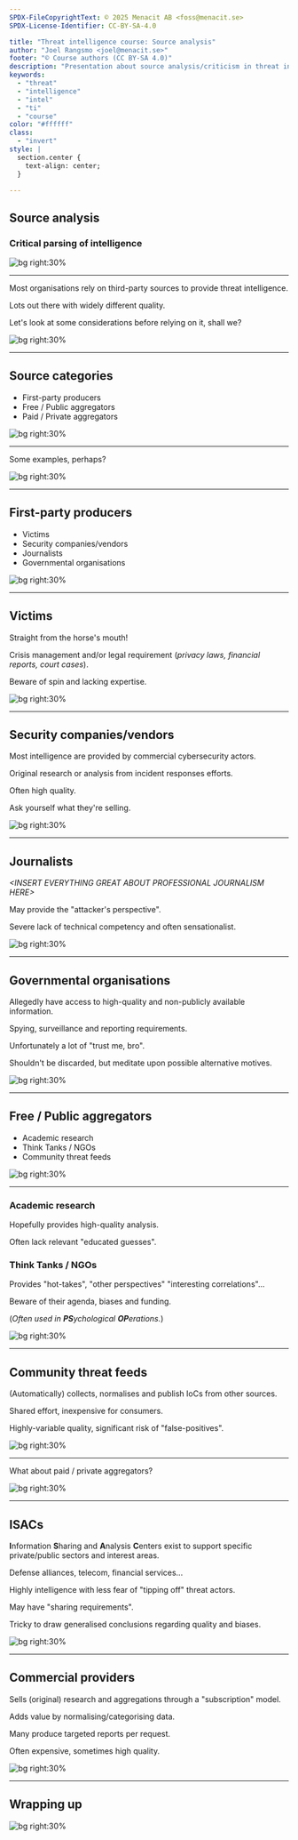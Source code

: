 ```yaml
---
SPDX-FileCopyrightText: © 2025 Menacit AB <foss@menacit.se>
SPDX-License-Identifier: CC-BY-SA-4.0

title: "Threat intelligence course: Source analysis"
author: "Joel Rangsmo <joel@menacit.se>"
footer: "© Course authors (CC BY-SA 4.0)"
description: "Presentation about source analysis/criticism in threat intelligence course"
keywords:
  - "threat"
  - "intelligence"
  - "intel"
  - "ti"
  - "course"
color: "#ffffff"
class:
  - "invert"
style: |
  section.center {
    text-align: center;
  }

---
```

<!-- _footer: "%ATTRIBUTION_PREFIX% Kurayba (CC BY-SA 2.0)" -->
## Source analysis
### Critical parsing of intelligence

![bg right:30%](images/25-cave_stairs.jpg)

---
<!-- _footer: "%ATTRIBUTION_PREFIX% Kurayba (CC BY-SA 2.0)" -->
Most organisations rely on third-party
sources to provide threat intelligence.

Lots out there with widely different quality.

Let's look at some considerations
before relying on it, shall we?

![bg right:30%](images/25-cave_stairs.jpg)

---
<!-- _footer: "%ATTRIBUTION_PREFIX% Joel Rangsmo (CC BY-SA 4.0)" -->
## Source categories
- First-party producers
- Free / Public aggregators
- Paid / Private aggregators

![bg right:30%](images/25-painted_brick_wall_with_holes.jpg)

---
<!-- _footer: "%ATTRIBUTION_PREFIX% Joel Rangsmo (CC BY-SA 4.0)" -->
Some examples, perhaps?

![bg right:30%](images/25-painted_brick_wall_with_holes.jpg)

---
<!-- _footer: "%ATTRIBUTION_PREFIX% Oklahoma National Guard (CC BY 2.0)" -->
## First-party producers
- Victims
- Security companies/vendors
- Journalists
- Governmental organisations

![bg right:30%](images/25-rappelling_worker.jpg)

---
<!-- _footer: "%ATTRIBUTION_PREFIX% Dennis van Zuijlekom (CC BY-SA 2.0)" -->
## Victims
Straight from the horse's mouth!
  
Crisis management and/or legal requirement
(_privacy laws, financial reports, court cases_).
  
Beware of spin and lacking expertise.

![bg right:30%](images/25-broken_hdd.jpg)

---
<!-- _footer: "%ATTRIBUTION_PREFIX% Austin Design (CC BY-SA 2.0)" -->
## Security companies/vendors
Most intelligence are provided by
commercial cybersecurity actors.
  
Original research or analysis from
incident responses efforts.
  
Often high quality.
  
Ask yourself what they're selling.

![bg right:30%](images/25-smokey_man.jpg)

---
<!-- _footer: "%ATTRIBUTION_PREFIX% Jan Hrdina (CC BY-SA 2.0)" -->
## Journalists
_\<INSERT EVERYTHING GREAT ABOUT
PROFESSIONAL JOURNALISM HERE\>_
  
May provide the "attacker's perspective".
  
Severe lack of technical competency
and often sensationalist.

![bg right:30%](images/25-optics.jpg)

<!--
Examples:
- https://krebsonsecurity.com/2024/11/an-interview-with-the-target-home-depot-hacker/
- https://goodreads.com/book/show/18509663-spam-nation
-->

---
<!-- _footer: "%ATTRIBUTION_PREFIX% Richard James (CC BY 2.0)" -->
## Governmental organisations
Allegedly have access to high-quality and
non-publicly available information.

Spying, surveillance and reporting requirements.

Unfortunately a lot of "trust me, bro".

Shouldn't be discarded, but meditate upon
possible alternative motives.

![bg right:30%](images/25-lembit_periscope.jpg)

<!--
Example: https://en.wikipedia.org/wiki/Concerns_over_Chinese_involvement_in_5G_wireless_networks
-->

---
<!-- _footer: "%ATTRIBUTION_PREFIX% Adam Lusch (CC BY-SA 2.0)" -->
## Free / Public aggregators
- Academic research
- Think Tanks / NGOs
- Community threat feeds

![bg right:30%](images/25-hudson_yards.jpg)

---
<!-- _footer: "%ATTRIBUTION_PREFIX% FoAM (CC BY-SA 2.0)" -->
### Academic research
Hopefully provides high-quality analysis.
  
Often lack relevant "educated guesses".

### Think Tanks / NGOs
Provides "hot-takes", "other perspectives"
"interesting correlations"...
  
Beware of their agenda, biases and funding.
  
(_Often used in **PS**ychological **OP**erations._)

![bg right:30%](images/25-cardboard_city_colors.jpg)

---
<!-- _footer: "%ATTRIBUTION_PREFIX% Cory Doctorow (CC BY-SA 2.0)" -->
## Community threat feeds
(Automatically) collects, normalises and
publish IoCs from other sources.
  
Shared effort, inexpensive for consumers.
  
Highly-variable quality, significant
risk of "false-positives".

![bg right:30%](images/25-houses_art.jpg)

<!--
Example: https://github.com/stamparm/ipsum
-->

---
<!-- _footer: "%ATTRIBUTION_PREFIX% D. Essl / ESO (CC BY 4.0)" -->
What about paid / private aggregators?

![bg right:30%](images/25-eso_headquarters_fish_eye.jpg.jpg)

---
<!-- _footer: "%ATTRIBUTION_PREFIX% Holger Ellgaard (CC BY-SA 4.0)" -->
## ISACs
**I**nformation **S**haring and **A**nalysis **C**enters
exist to support specific private/public
sectors and interest areas.
  
Defense alliances, telecom, financial services...
  
Highly intelligence with less fear
of "tipping off" threat actors.

May have "sharing requirements".
  
Tricky to draw generalised conclusions
regarding quality and biases.

![bg right:30%](images/25-forsmark_road_entry.jpg)

<!--
Examples:
- https://en.wikipedia.org/wiki/Information_Sharing_and_Analysis_Center
- https://www.fsisac.com/
-->

---
<!-- _footer: "%ATTRIBUTION_PREFIX% Elly Jonez (CC BY 2.0)" -->
## Commercial providers
Sells (original) research and aggregations
through a "subscription" model.

Adds value by normalising/categorising data.
  
Many produce targeted reports per request.
  
Often expensive, sometimes high quality.

![bg right:30%](images/25-window_computer.jpg)

<!--
Example of commercial vendor: https://www.recordedfuture.com/
-->

---
<!-- _footer: "%ATTRIBUTION_PREFIX% Stig Nygaard (CC BY 2.0)" -->
## Wrapping up

![bg right:30%](images/25-little_gunver.jpg)
